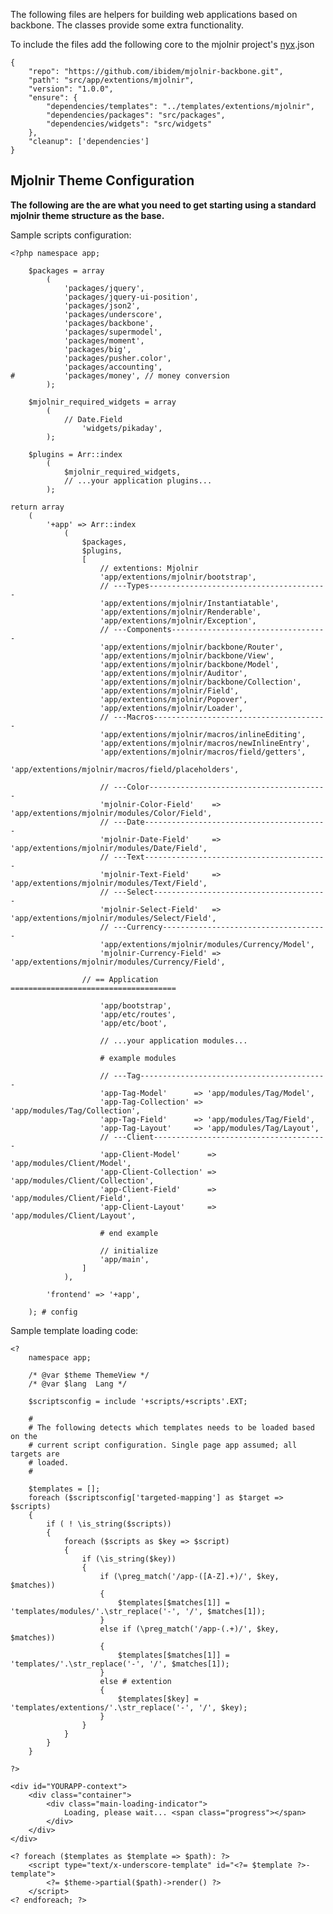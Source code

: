 The following files are helpers for building web applications based on backbone.
The classes provide some extra functionality.

To include the files add the following core to the mjolnir project's
[nyx](https://github.com/ibidem/nyx.gem).json

	{
		"repo": "https://github.com/ibidem/mjolnir-backbone.git",
		"path": "src/app/extentions/mjolnir",
		"version": "1.0.0",
		"ensure": {
			"dependencies/templates": "../templates/extentions/mjolnir",
			"dependencies/packages": "src/packages",
			"dependencies/widgets": "src/widgets"
		},
		"cleanup": ['dependencies']
	}

## Mjolnir Theme Configuration

**The following are the are what you need to get starting using a standard
mjolnir theme structure as the base.**

Sample scripts configuration:

	<?php namespace app;

		$packages = array
			(
				'packages/jquery',
				'packages/jquery-ui-position',
				'packages/json2',
				'packages/underscore',
				'packages/backbone',
				'packages/supermodel',
				'packages/moment',
				'packages/big',
				'packages/pusher.color',
				'packages/accounting',
	#			'packages/money', // money conversion
			);

		$mjolnir_required_widgets = array
			(
				// Date.Field
					'widgets/pikaday',
			);

		$plugins = Arr::index
			(
				$mjolnir_required_widgets,
				// ...your application plugins...
			);

	return array
		(
			'+app' => Arr::index
				(
					$packages,
					$plugins,
					[
						// extentions: Mjolnir
						'app/extentions/mjolnir/bootstrap',
						// ---Types----------------------------------------
						'app/extentions/mjolnir/Instantiatable',
						'app/extentions/mjolnir/Renderable',
						'app/extentions/mjolnir/Exception',
						// ---Components-----------------------------------
						'app/extentions/mjolnir/backbone/Router',
						'app/extentions/mjolnir/backbone/View',
						'app/extentions/mjolnir/backbone/Model',
						'app/extentions/mjolnir/Auditor',
						'app/extentions/mjolnir/backbone/Collection',
						'app/extentions/mjolnir/Field',
						'app/extentions/mjolnir/Popover',
						'app/extentions/mjolnir/Loader',
						// ---Macros---------------------------------------
						'app/extentions/mjolnir/macros/inlineEditing',
						'app/extentions/mjolnir/macros/newInlineEntry',
						'app/extentions/mjolnir/macros/field/getters',
						'app/extentions/mjolnir/macros/field/placeholders',

						// ---Color----------------------------------------
						'mjolnir-Color-Field'    => 'app/extentions/mjolnir/modules/Color/Field',
						// ---Date-----------------------------------------
						'mjolnir-Date-Field'     => 'app/extentions/mjolnir/modules/Date/Field',
						// ---Text-----------------------------------------
						'mjolnir-Text-Field'     => 'app/extentions/mjolnir/modules/Text/Field',
						// ---Select---------------------------------------
						'mjolnir-Select-Field'   => 'app/extentions/mjolnir/modules/Select/Field',
						// ---Currency-------------------------------------
						'app/extentions/mjolnir/modules/Currency/Model',
						'mjolnir-Currency-Field' => 'app/extentions/mjolnir/modules/Currency/Field',

					// == Application =====================================

						'app/bootstrap',
						'app/etc/routes',
						'app/etc/boot',

						// ...your application modules...

						# example modules

						// ---Tag------------------------------------------
						'app-Tag-Model'      => 'app/modules/Tag/Model',
						'app-Tag-Collection' => 'app/modules/Tag/Collection',
						'app-Tag-Field'      => 'app/modules/Tag/Field',
						'app-Tag-Layout'     => 'app/modules/Tag/Layout',
						// ---Client---------------------------------------
						'app-Client-Model'      => 'app/modules/Client/Model',
						'app-Client-Collection' => 'app/modules/Client/Collection',
						'app-Client-Field'      => 'app/modules/Client/Field',
						'app-Client-Layout'     => 'app/modules/Client/Layout',

						# end example

						// initialize
						'app/main',
					]
				),

			'frontend' => '+app',

		); # config

Sample template loading code:

	<?
		namespace app;

		/* @var $theme ThemeView */
		/* @var $lang  Lang */

		$scriptsconfig = include '+scripts/+scripts'.EXT;

		#
		# The following detects which templates needs to be loaded based on the
		# current script configuration. Single page app assumed; all targets are
		# loaded.
		#

		$templates = [];
		foreach ($scriptsconfig['targeted-mapping'] as $target => $scripts)
		{
			if ( ! \is_string($scripts))
			{
				foreach ($scripts as $key => $script)
				{
					if (\is_string($key))
					{
						if (\preg_match('/app-([A-Z].+)/', $key, $matches))
						{
							$templates[$matches[1]] = 'templates/modules/'.\str_replace('-', '/', $matches[1]);
						}
						else if (\preg_match('/app-(.+)/', $key, $matches))
						{
							$templates[$matches[1]] = 'templates/'.\str_replace('-', '/', $matches[1]);
						}
						else # extention
						{
							$templates[$key] = 'templates/extentions/'.\str_replace('-', '/', $key);
						}
					}
				}
			}
		}

	?>

	<div id="YOURAPP-context">
		<div class="container">
			<div class="main-loading-indicator">
				Loading, please wait... <span class="progress"></span>
			</div>
		</div>
	</div>

	<? foreach ($templates as $template => $path): ?>
		<script type="text/x-underscore-template" id="<?= $template ?>-template">
			<?= $theme->partial($path)->render() ?>
		</script>
	<? endforeach; ?>